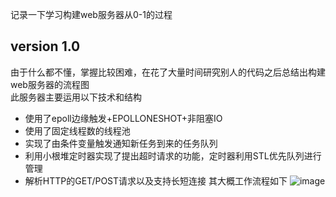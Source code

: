 记录一下学习构建web服务器从0-1的过程
## version 1.0
由于什么都不懂，掌握比较困难，在花了大量时间研究别人的代码之后总结出构建web服务器的流程图</br>
此服务器主要运用以下技术和结构
* 使用了epoll边缘触发+EPOLLONESHOT+非阻塞IO
* 使用了固定线程数的线程池
* 实现了由条件变量触发通知新任务到来的任务队列
* 利用小根堆定时器实现了提出超时请求的功能，定时器利用STL优先队列进行管理
* 解析HTTP的GET/POST请求以及支持长短连接
其大概工作流程如下
![image](https://github.com/xiaogouaiyaotou/build-servers-by-Cpp/blob/master/picture/serverjpg.jpeg)
